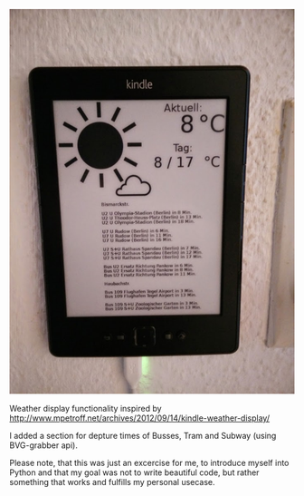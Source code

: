 ![png](kindle.jpg)

Weather display functionality inspired by 
http://www.mpetroff.net/archives/2012/09/14/kindle-weather-display/

I added a section for depture times of Busses, Tram and Subway (using BVG-grabber api).

Please note, that this was just an excercise for me, to introduce myself into Python and that my goal was not to write beautiful code, but rather something that works and fulfills my personal usecase.  